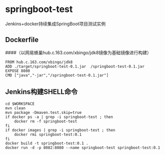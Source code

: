 # springboot-test
Jenkins+docker持续集成SpringBoot项目测试实例

Dockerfile
---------------
####（以网易蜂巢hub.c.163.com/xbingo/jdk8镜像为基础镜像进行构建）
````
FROM hub.c.163.com/xbingo/jdk8
ADD ./target/springboot-test-0.1.jar  /springboot-test-0.1.jar
EXPOSE 8080
CMD ["java","-jar","/springboot-test-0.1.jar"]
````
Jenkins构建SHELL命令
---------------
```
cd $WORKSPACE
mvn clean
mvn package -Dmaven.test.skip=true
if docker ps -a | grep -i springboot-test ; then
	docker rm -f springboot-test
fi
if docker images | grep -i springboot-test ; then
	docker rmi springboot-test:0.1
fi
docker build -t springboot-test:0.1 .
docker run -d -p 8082:8080 --name springboot-test springboot-test:0.1
```
